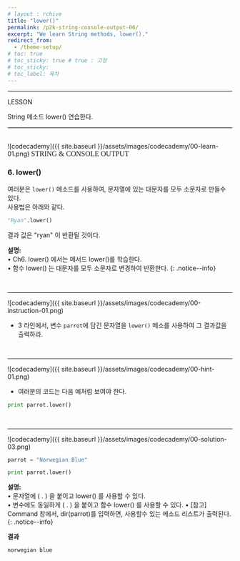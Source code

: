 ```yaml
---
# layout : rchive
title: "lower()"
permalink: /p2k-string-console-output-06/
excerpt: "We learn String methods, lower()."
redirect_from:
  - /theme-setup/
# toc: true
# toc_sticky: true # true : 고정
# toc_sticky: 
# toc_label: 목차
---
```

    
    
<hr style="border: solid 1px #dddddd ;">    
LESSON    

String 메소드 lower() 연습한다.    
     
<hr style="border: solid 1px #dddddd ;">    
<br>
![codecademy]({{ site.baseurl }}/assets/images/codecademy/00-learn-01.png)    
<font size="3"  face="돋움">STRING & CONSOLE OUTPUT</font> 

### 6. lower()     

여러분은 `lower()` 메소드를 사용하여, 문자열에 있는 대문자를 모두 소문자로 만들수 있다.    
사용법은 아래와 같다.    


```python
"Ryan".lower()
```    
결과 값은 "ryan" 이 반환될 것이다.    



**설명:**      
• Ch6. lower() 에서는 메서드 lower()를 학습한다.    
• 함수 lower() 는 대문자를 모두 소문자로 변경하여 반환한다.
{: .notice--info}


<br>
<hr/>


![codecademy]({{ site.baseurl }}/assets/images/codecademy/00-instruction-01.png)    

* 3 라인에서, 변수 `parrot`에 담긴 문자열을 `lower()` 메소를 사용하여 그 결과값을 출력하라.    



<p style="page-break-before: always;"></p>     
<br>
<hr/>


![codecademy]({{ site.baseurl }}/assets/images/codecademy/00-hint-01.png)    

* 여러분의 코드는 다음 예처럼 보여야 한다.    

```python
print parrot.lower()
```    


<br>
<hr/>


![codecademy]({{ site.baseurl }}/assets/images/codecademy/00-solution-03.png)    


```python
parrot = "Norwegian Blue"

print parrot.lower()
```     

**설명:**     
• 문자열에 ( . ) 을 붙이고 lower() 를 사용할 수 있다.    
• 변수에도 동일하게 ( . ) 을 붙이고 함수 lower() 를 사용할 수 있다.
• [참고] Command 창에서, dir(parrot)를 입력하면, 사용할수 있는 메소드 리스트가 출력된다. 
{: .notice--info}


**결과**
```
norwegian blue
```    
